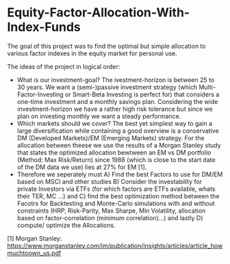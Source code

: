 # Equity-Factor-Allocation-With-Index-Funds
The goal of this project was to find the optimal but simple allocation to various factor indexes in the equity market for personal use.

The ideas of the project in logical order:
- What is our investment-goal? The ivestment-horizon is between 25 to 30 years. We want a (semi-)passive investment strategy (which Multi-Factor-Investing or Smart-Beta Investing is perfect for) that considers a one-time investment and a monthly savings plan. Considering the wide investment-horizon we have a rather high risk tolerance but since we plan on investing monthly we want a steady performance.
- Which markets should we cover? The best yet simplest way to gain a large diversification while containing a good overview is a conservative DM (Developed Markets)/EM (Emerging Markets) strategy. For the allocation between theese we use the results of a Morgan Stanley study that states the optimized allocation bewtween an EM vs DM portfolio (Method: Max Risk/Return) since 1988 (which is close to the start date of the DM data we use) lies at 27% for EM [1].
- Therefore we seperately must A) Find the best Factors to use for DM/EM based on MSCI and other studies B) Consider the investability for private Investors via ETFs (for which factors are ETFs available, whats their TER, MC ...) and C) find the best optimization method between the Facotrs for Backtesting and Monte-Carlo simulations with and without constraints (HRP, Risk-Parity, Max Sharpe, Min Volatility, allocation based on factor-correlation (minimum correlation)...)  and lastly D) compute/ optimize the Allocations.





[1] Morgan Stanley: https://www.morganstanley.com/im/publication/insights/articles/article_howmuchtoown_us.pdf
